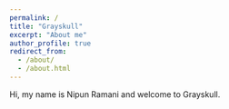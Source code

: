 ```yaml
---
permalink: /
title: "Grayskull"
excerpt: "About me"
author_profile: true
redirect_from: 
  - /about/
  - /about.html
---
```


Hi, my name is Nipun Ramani and welcome to Grayskull.